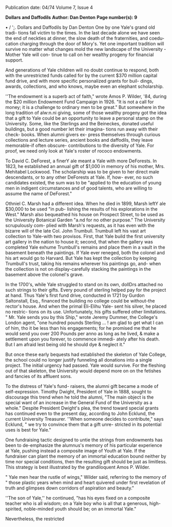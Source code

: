Publication date: 04/74
Volume 7, Issue 4

**Dollars and Daffodils**
**Author: Dan Denton**
**Page number(s): 9**

• 
/ 
';. 
Dollars and Daffodils 
by Dan Denton 
One by one Yale's grand old tradi-
tions fall victim to the times. In the 
last decade alone we have seen the 
end of neckties at dinner, the slow 
death of the fraternities, and coedu-
cation charging through the door of 
Mory's. Yet one important tradition 
will survive no matter what changes 
mold the new landscape of the 
University -
Mother Yale will con-
tinue to call on her wealthy progeny 
for financial support. 

And generations of Yale children 
will no doubt continue to respond, 
both with the unrestricted funds 
called for by the current $370 million 
capital fund drive, and with more 
specific personalized grants for buil-
dings, awards, collections, and who 
knows, maybe even an elephant 
scholarship. 

''The endowment is a superb act of 
faith," wrote Amos P. Wilder, '84, 
during the $20 million Endowment 
Fund Campaign in 1926. "It is not a 
call for money; it is a challenge to 
ordinary men to be great." But 
somewhere in the long tradition of 
alw:n.ni giving, some of those wealthy 
progeny got the idea that a gift to 
Yale could be an opportunity to leave 
a personal stamp on the University. 
Some, like the Sterlings and the 
Beineckes, donated useful buildings, 
but a good number let their imagina-
tions run away with their check-
books. When alumni givers ex-
press themselves through curious 
collections and lecture series, ancient 
books and daffodils, they leave 
memorable-if often obscure-
contributions to the diversity of 
Yale. For proof, we need only look at 
Yale's roster of rococo endowments. 

To David C. DeForest, a finerY ale 
meant a Yale with more DeForests. 
In 1823, he established an annual 
gift of $1,000 in memory of his 
mother, Mrs. Mehitabel Lockwood. 
The scholarship was to be given to 
her direct male descendants, or to 
any other DeForests at Yale. If, how-
ever, no such candidates existed, the 
sum was to be "applied to the 
education of young men in indigent 
circumstances and of good talents, 
who are willing to assume the name 
of DeForest." 

Othniel C. Marsh had a different 
idea. When he died in 1899, Marsh 
leftY ale $30,000 to be used "in pub-
lishing the results of his explorations 
in the West." Marsh also bequeathed 
his house on Prospect Street, to be 
used as the University Botanical 
Garden "a.nd for no other purpose." 
The University scrupulously com-
plied with Marsh's requests, as it has 
even with the bizarre will of the late 
Col. John Trumbull. Trumbull left 
his vast art collection to Yale-with 
two provisos. First, that Yale build 
the first university art gallery in the 
nation to house it; second, that when 
the gallery was completed Yale 
exhume Trumbull's remains and 
place them in a vault in the basement 
beneath the paintings. If Yale ever 
reneged, both the colonel and his art 
would go to Harvard. But Yale has 
kept the collection by keeping 
Trumbull's trust, taking his remains 
wherever his paintings go, and-
when the collection is not on 
display-carefully stacking the 
paintings in the basement above the 
colonel's grave. 

In the 1700's, while Yale struggled 
to stand on its own, dollDrs attached 
no such strings to their gifts. Every 
pound of sterling helped pay for the 
project at hand. Thus Yale's first 
fund drive, conducted in 1721 by 
Gurdon Saltonstall, Esq., financed 
the building no college could be 
without-the rector's house. And 
when the primal Eli-Elihu Yale-
sent his silver, he placed no restric-
tions on its use. Unfortunately, his 
gifts suffered other limitations. 
" Mr. Yale sends you by this 
Ship," wrote Jeremy Dummer, the 
College's London agent, "one 
hundred pounds Sterling ... ! am glad 
to get what I can of him, tho it be 
less than his engagements; for he 
promised me that he would send you 
over 200 Pounds per anno as long as 
he lived, & make a settlement upon 
you forever, to commence immedi-
ately after his death. But I am afraid 
lest being old he should dye & 
neglect it." 

But once these early bequests had
established the skeleton of Yale 
College, the school could no longer 
justify funneling all donations into a 
single project. The initial urgency 
had passed. Yale would survive. For 
the fleshing out of that skeleton, the 
University would depend more on 
on the fetishes and fancies of its 
affluent sons. 

To the distress of Yale's fund-
raisers, the alumni gift became a 
mode of self-expression. Timothy 
Dwight, President of Yale in 1888, 
sought to discourage this trend when 
he told the alumni, "The main object 
is the special want of an increase in 
the General Fund of the University 
as a whole." Despite President 
Dwight's plea, the trend toward 
special grants has continued even to 
the present day, according to John 
Ecklund, the current University 
Treasurer. ''When someone decides 
to contribute," says Ecklund, " we 
try to convince them that a gift unre-
stricted in its potential uses is best 
for Yale." 

One fundraising tactic designed to 
untie the strings from endowments 
has been to de-emphasize the 
alumnus's memory of his particular 
experience at Yale, pushing instead 
a composite image of Youth at Yale. 
If the fundraiser can plant the 
memory of an immortal education 
bound neither by time nor special 
conditions, then the resulting gift 
should be just as limitless. This 
strategy is best illustrated by the 
grandiloquent Amos P. Wilder. 

" Yale men hear the rustle of 
wings," Wilder said, referring to the 
memory of " those plastic years when 
mind and heart quivered under first 
revelation of truth and glimpses 
down corridors of aspiration and 
beauty." 

''The son of Yale,'' he continued, 
"has his eyes fixed on a composite 
teacher who is all wisdom; on a Yale 
boy who is all that a generous, high-
spirited, noble-minded youth should 
be; on an immortal Yale." 

Nevertheless, the restricted